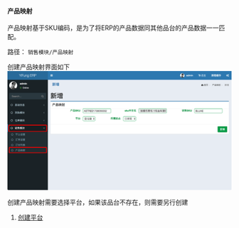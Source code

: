#### 产品映射

产品映射基于SKU编码，是为了将ERP的产品数据同其他品台的产品数据一一匹配。

路径： `销售模块/产品映射`

创建产品映射界面如下
![创建产品映射](../img/sku-map.png "创建产品映射")

创建产品映射需要选择平台，如果该品台不存在，则需要另行创建
1. [创建平台](../product/platform.md)